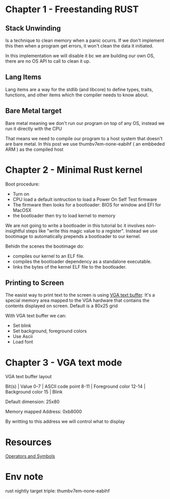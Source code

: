 # Chapter 1 - Freestanding RUST

## Stack Unwinding
Is a technique to clean memory when a panic ocurrs. If we don't implement this then when a program get errors, it won't clean the data it initiated.

In this implementation we will disable it bc we are building our own OS, there are no OS API to call to clean it up.

## Lang Items
Lang items are a way for the stdlib (and libcore) to define types, traits, functions, and other items which the compiler needs to know about.

## Bare Metal target
Bare metal meaning we don't run our program on top of any OS, instead we run it directly with the CPU

That means we need to compile our program to a host system that doesn't are bare metal.
In this post we use thumbv7em-none-eabihf ( an embbeded ARM ) as the compiled host

# Chapter 2 - Minimal Rust kernel
Boot procedure:
- Turn on
- CPU load a default isntruction to load a Power On Self Test firmware
- The firmware then looks for a bootloader: BIOS for window and EFI for MacOSX
- the bootloader then try to load kernel to memory

We are not going to write a bootloader in this tutorial bc it involves non-insightful steps like "write this magic value to a register". Instead we use bootimage to automatically prepends a bootloader to our kernel.

Behidn the scenes the bootimage do:
- compiles our kernel to an ELF file.
- compiles the bootloader dependency as a standalone executable.
- links the bytes of the kernel ELF file to the bootloader.


## Printing to Screen
The easist way to print text to the screen is using [VGA text buffer](https://en.wikipedia.org/wiki/VGA-compatible_text_mode). It's a special memory area mapped to the VGA hardware that contains the contents displayed on screen. Default is a 80x25 grid

With VGA text buffer we can:
- Set blink
- Set background, foreground colors
- Use Ascii 
- Load font


# Chapter 3 - VGA text mode
VGA text buffer layout

Bit(s)	|  Value
0-7     |  ASCII code point
8-11	  |  Foreground color
12-14	  |  Background color
15	    |  Blink


Default dimension: 25x80

Memory mapped Address: 0xb8000

By writting to this address we will control what to display
 

# Resources
[Operators and Symbols](https://doc.rust-lang.org/book/appendix-02-operators.html)


# Env note
rust nightly
target triple: thumbv7em-none-eabihf

